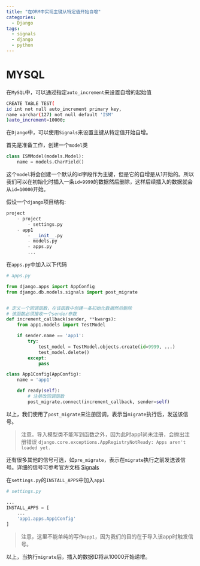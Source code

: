 ```yaml
---
title: "在ORM中实现主键从特定值开始自增"
categories:
  - Django
tags:
  - signals
  - django
  - python
---
```


# MYSQL
在`MySQL`中，可以通过指定`auto_increment`来设置自增的起始值
```bash
CREATE TABLE TEST(
id int not null auto_increment primary key,
name varchar(127) not null default 'ISM'
)auto_increment=10000;
```

在`Django`中，可以使用`Signals`来设置主键从特定值开始自增。

首先是准备工作，创建一个`model`类
```python
class ISMModel(models.Model):
    name = models.CharField()
```

这个`model`将会创建一个默认的id字段作为主键，但是它的自增是从1开始的。所以我们可以在初始化时插入一条`id=9999`的数据然后删除，这样后续插入的数据就会从`id=10000`开始。

假设一个`django`项目结构:
```python
project
    - project
        - settings.py
    - app1
        - __init__.py
        - models.py
        - apps.py
        ...
```

在`apps.py`中加入以下代码
```python
# apps.py

from django.apps import AppConfig
from django.db.models.signals import post_migrate


# 定义一个回调函数，在该函数中创建一条初始化数据然后删除
# 该函数必须接收一个sender参数
def increment_callback(sender, **kwargs):
    from app1.models import TestModel

    if sender.name == 'app1':
        try:
            test_model = TestModel.objects.create(id=9999, ...)
            test_model.delete()
        except:
            pass

class App1Config(AppConfig):
    name = 'app1'

    def ready(self):
        # 注册改回调函数
        post_migrate.connect(increment_callback, sender=self)
```

以上，我们使用了`post_migrate`来注册回调，表示当`migrate`执行后，发送该信号。

> 注意。导入模型类不能写到函数之外，因为此时app1尚未注册，会抛出注册错误
    ```
    django.core.exceptions.AppRegistryNotReady: Apps aren't loaded yet.
    ```

还有很多其他的信号可选，如`pre_migrate`，表示在`migrate`执行之前发送该信号。详细的信号可参考官方文档 [Signals](https://docs.djangoproject.com/en/2.2/ref/signals/#post-migrate)

在`settings.py`的`INSTALL_APPS`中加入`app1`
```python
# settings.py

...
INSTALL_APPS = [
    ...
    'app1.apps.App1Config'
]
```
> 注意，这里不能单纯的写作`app1`，因为我们的目的在于导入该app时触发信号。

以上，当执行`migrate`后，插入的数据ID将从10000开始递增。
